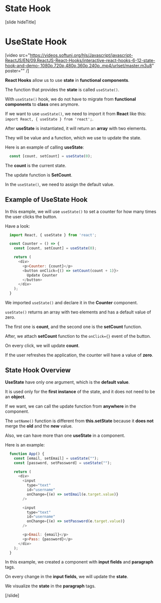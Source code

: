 # State Hook

[slide hideTitle]

# UseState Hook

[video src="https://videos.softuni.org/hls/Javascript/javascript-ReactJS/EN/09.ReactJS-React-Hooks/interactive-react-hooks-6-12-state-hook-and-demo-,1080p,720p,480p,360p,240p,.mp4/urlset/master.m3u8" poster="" /]

**React Hooks** allow us to use **state** in **functional components**.

The function that provides the **state** is called `useState()`.

With `useState()` hook, we do not have to migrate from **functional components** to **class** ones anymore.

If we want to use `useState()`, we need to import it from **React** like this: `import React, { useState } from 'react';`.

After **useState** is instantiated, it will return an **array** with two elements.

They will be value and a function, which we use to update the state.

Here is an example of calling **useState**:

```js
  const [count, setCount] = useState(0);
```

The **count** is the current state.

The update function is **SetCount**.

In the `useState()`, we need to assign the default value.

## Example of UseState Hook

In this example, we will use `useState()` to set a counter for how many times the user clicks the button.

Have a look:

```js
  import React, { useState } from 'react';

  const Counter = () => {
    const [count, setCount] = useState(0);

    return (
      <div>
        <p>Counter: {count}</p>
        <button onClick={() => setCount(count + 1)}>
          Update Counter
        </button>
      </div>
    );
  }
```

We imported `useState()` and declare it in the **Counter** component.

`useState()` returns an array with two elements and has a default value of zero.

The first one is **count**, and the second one is the **setCount** function.

After, we attach **setCount** function to the `onClick={}` event of the button.

On every click, we will update **count**. 

If the user refreshes the application, the counter will have a value of **zero**.

## State Hook Overview

**UseState** have only one argument, which is the **default value**.

It is used only for the **first instance** of the state, and it does not need to be an **object**.

If we want, we can call the update function from **anywhere** in the component.

The `setName()` function is different from **this.setState** because it **does not** merge the **old** and the **new** value.

Also, we can have more than one **useState** in a component.

Here is an example:

```js
  function App() {
    const [email, setEmail] = useState("");
    const [password, setPassword] = useState("");

    return (
      <div>
        <input
          type="text"
          id="username"
          onChange={(e) => setEmail(e.target.value)}
        />

        <input
          type="text"
          id="username"
          onChange={(e) => setPassword(e.target.value)}
        />

        <p>Email: {email}</p>
        <p>Pass: {password}</p>
      </div>
    );
  }
```

In this example, we created a component with **input fields** and **paragraph** tags.

On every change in the **input fields**, we will update the **state**. 

We visualize the **state** in the **paragraph** tags.

[/slide]
